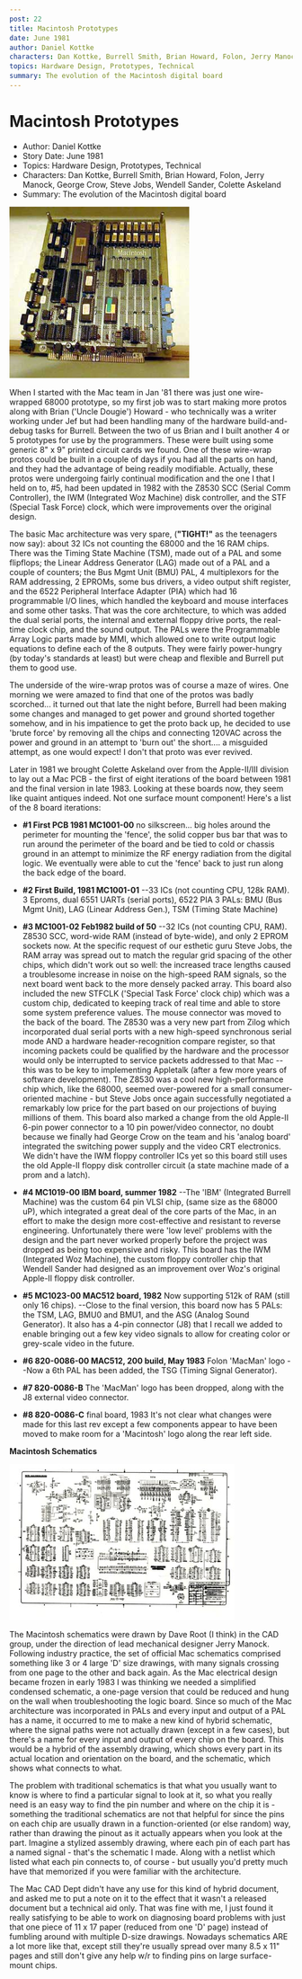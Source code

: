 ```yaml
---
post: 22
title: Macintosh Prototypes
date: June 1981
author: Daniel Kottke
characters: Dan Kottke, Burrell Smith, Brian Howard, Folon, Jerry Manock, George Crow, Steve Jobs, Wendell Sander, Colette Askeland
topics: Hardware Design, Prototypes, Technical
summary: The evolution of the Macintosh digital board
---
```


# Macintosh Prototypes
* Author: Daniel Kottke
* Story Date: June 1981
* Topics: Hardware Design, Prototypes, Technical
* Characters: Dan Kottke, Burrell Smith, Brian Howard, Folon, Jerry Manock, George Crow, Steve Jobs, Wendell Sander, Colette Askeland
* Summary: The evolution of the Macintosh digital board

![Macintosh wire-wrap #5](images/Macintosh/wirewrap83a.jpg) 
    
When I started with the Mac team in Jan '81 there was just one wire-wrapped 68000 prototype, so my first job was to start making more protos along with Brian ('Uncle Dougie') Howard - who technically was a writer working under Jef but had been handling many of the hardware build-and-debug tasks for Burrell. Between the two of us Brian and I built another 4 or 5 prototypes for use by the programmers. These were built using some generic 8" x 9" printed circuit cards we found. One of these wire-wrap protos could be built in a couple of days if you had all the parts on hand, and they had the advantage of being readily modifiable.  Actually, these protos were undergoing fairly continual modification and the one I that I held on to, #5, had been updated in 1982 with the Z8530 SCC (Serial Comm Controller), the IWM (Integrated Woz Machine) disk controller, and the STF (Special Task Force) clock, which were improvements over the original design.

The basic Mac architecture was very spare, (**"TIGHT!"** as the teenagers now say): about 32 ICs not counting the 68000 and the 16 RAM chips. There was the Timing State Machine (TSM), made out of a PAL and some flipflops; the Linear Address Generator (LAG) made out of a PAL and a couple of counters; the Bus Mgmt Unit (BMU) PAL, 4 multiplexors for the RAM addressing, 2 EPROMs, some bus drivers, a video output shift register, and the 6522 Peripheral Interface Adapter (PIA) which had 16 programmable I/O lines, which handled the keyboard and mouse interfaces and some other tasks. That was the core architecture, to which was added the dual serial ports, the internal and external floppy drive ports, the real-time clock chip, and the sound output. The PALs were the Programmable Array Logic parts made by MMI, which allowed one to write output logic equations to define each of the 8 outputs. They were fairly power-hungry (by today's standards at least) but were cheap and flexible and Burrell put them to good use.

The underside of the wire-wrap protos was of course a maze of wires. One morning we were amazed to find that one of the protos was badly scorched... it turned out that late the night before, Burrell had been making some changes and managed to get power and ground shorted together somehow, and in his impatience to get the proto back up, he decided to use 'brute force' by removing all the chips and connecting 120VAC across the power and ground in an attempt to 'burn out' the short.... a misguided attempt, as one would expect! I don't that proto was ever revived.

Later in 1981 we brought Colette Askeland over from the Apple-II/III division to lay out a Mac PCB - the first of eight iterations of the board between 1981 and the final version in late 1983. Looking at these boards now, they seem like quaint antiques indeed. Not one surface mount component! Here's a list of the 8 board iterations:

* **#1 First PCB 1981  MC1001-00**  no silkscreen... big holes around the perimeter for mounting the 'fence', the solid copper bus bar that was to run around the perimeter of the board and be tied to cold or chassis ground in an attempt to minimize the RF energy radiation from the digital logic. We eventually were able to cut the 'fence' back to just run along the back edge of the board.

* **#2 First Build, 1981  MC1001-01** --33 ICs (not counting CPU, 128k RAM).  3 Eproms, dual 6551 UARTs (serial ports), 6522 PIA 3 PALs: BMU (Bus Mgmt Unit), LAG (Linear Address Gen.), TSM (Timing State Machine)

* **#3 MC1001-02  Feb1982    build of 50** --32 ICs (not counting CPU, RAM). Z8530 SCC, word-wide RAM (instead of byte-wide), and only 2 EPROM sockets now. At the specific request of our esthetic guru Steve Jobs, the RAM array was spread out to match the regular grid spacing of the other chips, which didn't work out so well: the increased trace lengths caused a troublesome increase in noise on the high-speed RAM signals, so the next board went back to the more densely packed array. This board also included the new STFCLK ('Special Task Force' clock chip) which was a custom chip, dedicated to keeping track of real time and able to store some system preference values. The mouse connector was moved to the back of the board. The Z8530 was a very new part from Zilog which incorporated dual serial ports with a new high-speed synchronous serial mode AND a hardware header-recognition compare register, so that incoming packets could be qualified by the hardware and the processor would only be interrupted to service packets addressed to that Mac -- this was to be key to implementing Appletalk (after a few more years of software development). The Z8530 was a cool new high-performance chip which, like the 68000, seemed over-powered for a small consumer-oriented machine - but Steve Jobs once again successfully negotiated a remarkably low price for the part based on our projections of buying millions of them. This board also marked a change from the old Apple-II 6-pin power connector to a 10 pin power/video connector, no doubt because we finally had George Crow on the team and his 'analog board' integrated the switching power supply and the video CRT electronics. We didn't have the IWM floppy controller ICs yet so this board still uses the old Apple-II floppy disk controller circuit (a state machine made of a prom and a latch).

* **#4 MC1019-00   IBM board, summer 1982** --The 'IBM' (Integrated Burrell Machine) was the custom 64 pin VLSI chip, (same size as the 68000 uP), which integrated a great deal of the core parts of the Mac, in an effort to make the design more cost-effective and resistant to reverse engineering. Unfortunately there were 'low level' problems with the design and the part never worked properly before the project was dropped as being too expensive and risky. This board has the IWM (Integrated Woz Machine), the custom floppy controller chip that Wendell Sander had designed as an improvement over Woz's original Apple-II floppy disk controller.

* **#5 MC1023-00   MAC512 board, 1982** Now supporting 512k of RAM (still only 16 chips).
--Close to the final version, this board now has 5 PALs: the TSM, LAG, BMU0 and BMU1, and the ASG (Analog Sound Generator). It also has a 4-pin connector (J8) that I recall we added to enable bringing out a few key video signals to allow for creating color or grey-scale video in the future.

* **#6 820-0086-00   MAC512, 200 build, May 1983** Folon 'MacMan' logo --Now a 6th PAL has been added, the TSG (Timing Signal Generator).

* **#7 820-0086-B** The 'MacMan' logo has been dropped, along with the J8 external video connector.

* **#8 820-0086-C** final board, 1983  It's not clear what changes were made for this last rev except a few components appear to have been moved to make room for a 'Macintosh' logo along the rear left side.

**Macintosh Schematics**

![](images/Macintosh/schematic_t.jpg)

The Macintosh schematics were drawn by Dave Root (I think) in the CAD group, under the direction of lead mechanical designer Jerry Manock. Following industry practice, the set of official Mac schematics comprised something like 3 or 4 large 'D' size drawings, with many signals crossing from one page to the other and back again. As the Mac electrical design became frozen in early 1983 I was thinking we needed a simplified condensed schematic, a one-page version that could be reduced and hung on the wall when troubleshooting the logic board. Since so much of the Mac architecture was incorporated in PALs and every input and output of a PAL has a name, it occurred to me to make a new kind of hybrid schematic, where the signal paths were not actually drawn (except in a few cases), but there's a name for every input and output of every chip on the board. This would be a hybrid of the assembly drawing, which shows every part in its actual location and orientation on the board, and the schematic, which shows what connects to what. 

The problem with traditional schematics is that what you usually want to know is where to find a particular signal to look at it, so what you really need is an easy way to find the pin number and where on the chip it is - something the traditional schematics are not that helpful for since the pins on each chip are usually drawn in a function-oriented (or else random) way, rather than drawing the pinout as it actually appears when you look at the part. Imagine a stylized assembly drawing, where each pin of each part has a named signal - that's the schematic I made. Along with a netlist which listed what each pin connects to, of course - but usually you'd pretty much have that memorized if you were familiar with the architecture.

The Mac CAD Dept didn't have any use for this kind of hybrid document, and asked me to put a note on it to the effect that it wasn't a released document but a technical aid only. That was fine with me, I just found it really satisfying to be able to work on diagnosing board problems with just that one piece of 11 x 17 paper (reduced from one 'D' page) instead of fumbling around with multiple D-size drawings. Nowadays schematics ARE a lot more like that, except still they're usually spread over many 8.5 x 11" pages and still don't give any help w/r to finding pins on large surface-mount chips.